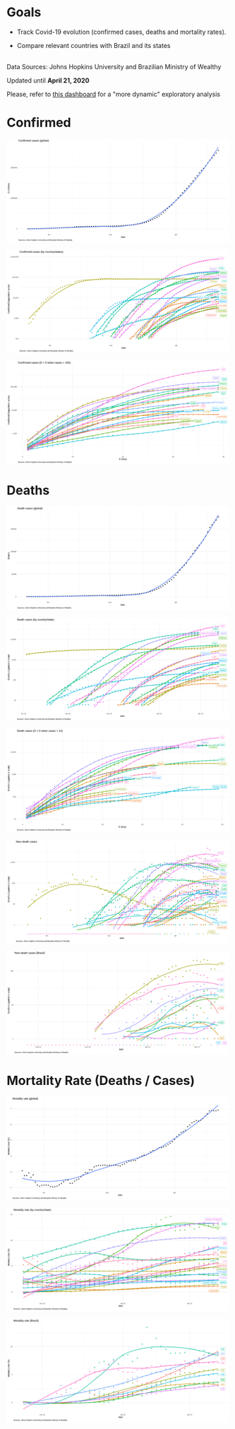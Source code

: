 # Goals
  
* Track Covid-19 evolution (confirmed cases, deaths and mortality rates). 

* Compare relevant countries with Brazil and its states
<br/><br/>

Data Sources: Johns Hopkins University and Brazilian Ministry of Wealthy

Updated until **April 21, 2020**

Please, refer to [this dashboard](https://jgassen.shinyapps.io/tidycovid19/) for a "more dynamic" exploratory analysis
        
    
# Confirmed

![](img/confirmed_total.png) 

![](img/confirmed_detail.png)

![](img/confirmed_compare.png) 

# Deaths

![](img/deaths_total.png) 

![](img/deaths_detail.png)

![](img/deaths_compare.png) 

![](img/deaths_new.png)

![](img/deaths_new_brazil.png) 

# Mortality Rate (Deaths / Cases)

![](img/mortality_total.png) 

![](img/mortality_detail.png)

![](img/mortality_brazil.png)

